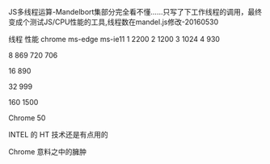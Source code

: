 JS多线程运算-Mandelbort集部分完全看不懂……只写了下工作线程的调用，最终变成个测试JS/CPU性能的工具,线程数在mandel.js修改-20160530

线程   性能
      chrome  ms-edge    ms-ie11
1     2200
2     1200
3     1024
4     930

8     869      720         706

16    890

32    999

160   1500

Chrome 50

INTEL 的 HT 技术还是有点用的

Chrome 意料之中的臃肿

